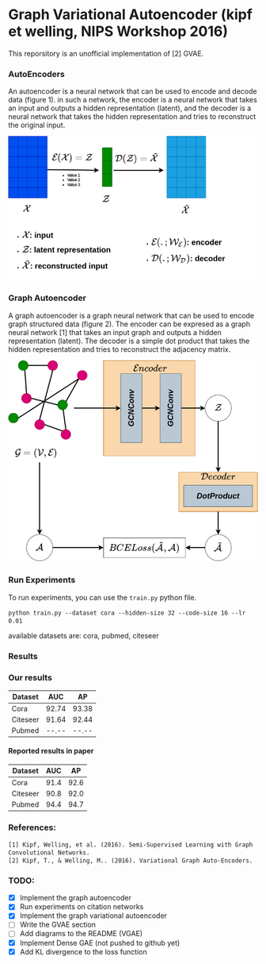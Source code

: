 # Graph Variational Autoencoder (kipf et welling, NIPS Workshop 2016)

This reporsitory is an unofficial implementation of [2] GVAE.

### AutoEncoders
An autoencoder is a neural network that can be used to encode and decode data (figure 1). in such a network, the encoder is a neural network that takes an input and outputs a hidden representation (latent), and the decoder is a neural network that takes the hidden representation and tries to reconstruct the original input.

![](./figures/ae.png)

### Graph Autoencoder
A graph autoencoder is a graph neural network that can be used to encode graph structured data (figure 2). The encoder can be expresed as a graph neural network [1] that takes an input graph and outputs a hidden representation (latent). The decoder is a simple dot product that takes the hidden representation and tries to reconstruct the adjacency matrix.

![](./figures/gae.png)

### Run Experiments
To run experiments, you can use the `train.py` python file.

    python train.py --dataset cora --hidden-size 32 --code-size 16 --lr 0.01

available datasets are: cora, pubmed, citeseer

### Results

### Our results

| Dataset  | AUC   | AP    |
| -------- | ----- | ----- |
| Cora     | 92.74 | 93.38 |
| Citeseer | 91.64 | 92.44 |
| Pubmed   | --.-- | --.-- |

#### Reported results in paper

| Dataset  | AUC   | AP   |
| -------- | ----- | -----|
| Cora     | 91.4  | 92.6 |
| Citeseer | 90.8  | 92.0 |
| Pubmed   | 94.4  | 94.7 |


### References:

    [1] Kipf, Welling, et al. (2016). Semi-Supervised Learning with Graph Convolutional Networks.
    [2] Kipf, T., & Welling, M.. (2016). Variational Graph Auto-Encoders.



### TODO:
- [x] Implement the graph autoencoder
- [x] Run experiments on citation networks
- [x] Implement the graph variational autoencoder
- [ ] Write the GVAE section
- [ ] Add diagrams to the README (VGAE)
- [x] Implement Dense GAE (not pushed to github yet)
- [x] Add KL divergence to the loss function
